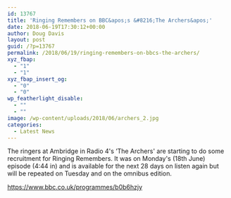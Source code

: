 ```yaml
---
id: 13767
title: 'Ringing Remembers on BBC&apos;s &#8216;The Archers&apos;'
date: 2018-06-19T17:30:12+00:00
author: Doug Davis
layout: post
guid: /?p=13767
permalink: /2018/06/19/ringing-remembers-on-bbcs-the-archers/
xyz_fbap:
  - "1"
  - "1"
xyz_fbap_insert_og:
  - "0"
  - "0"
wp_featherlight_disable:
  - ""
  - ""
image: /wp-content/uploads/2018/06/archers_2.jpg
categories:
  - Latest News
---
```

The ringers at Ambridge in Radio 4&apos;s &#8216;The Archers&apos; are starting to do some recruitment for Ringing Remembers. It was on Monday&apos;s (18th June) episode (4:44 in) and is available for the next 28 days on listen again but will be repeated on Tuesday and on the omnibus edition.

<a href="https://www.bbc.co.uk/programmes/b0b6hzjy" target="_blank" rel="noopener">https://www.bbc.co.uk/programmes/b0b6hzjy</a>
